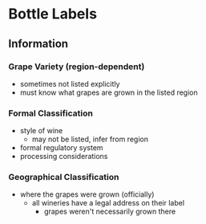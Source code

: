 # Bottle Labels
## Information
### Grape Variety (region-dependent)
- sometimes not listed explicitly
- must know what grapes are grown in the listed region
### Formal Classification
- style of wine
	- may not be listed, infer from region
- formal regulatory system
- processing considerations
### Geographical Classification
- where the grapes were grown (officially)
	- all wineries have a legal address on their label
		- grapes weren't necessarily grown there
